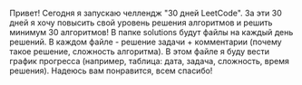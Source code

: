 Привет! Сегодня я запускаю челлендж "30 дней LeetCode". За эти 30 дней я хочу повысить свой уровень решения алгоритмов и решить минимум 30 алгоритмов!
В папке solutions будут файлы на каждый день решений.
В каждом файле - решение задачи + комментарии (почему такое решение, сложность алгоритма).
В этом файле я буду вести график прогресса (например, таблица: дата, задача, сложность, время решения).
Надеюсь вам понравится, всем спасибо!

